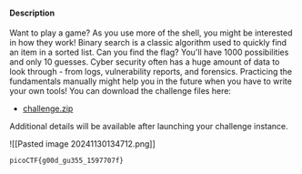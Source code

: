 #### Description

Want to play a game? As you use more of the shell, you might be interested in how they work! Binary search is a classic algorithm used to quickly find an item in a sorted list. Can you find the flag? You'll have 1000 possibilities and only 10 guesses. Cyber security often has a huge amount of data to look through - from logs, vulnerability reports, and forensics. Practicing the fundamentals manually might help you in the future when you have to write your own tools! You can download the challenge files here:

- [challenge.zip](https://artifacts.picoctf.net/c_atlas/19/challenge.zip)

Additional details will be available after launching your challenge instance.

![[Pasted image 20241130134712.png]]

```flag
picoCTF{g00d_gu355_1597707f}
```